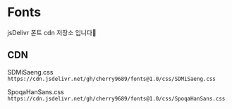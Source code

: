 # Fonts

jsDelivr 폰트 cdn 저장소 입니다🙂

## CDN

SDMiSaeng.css  
`https://cdn.jsdelivr.net/gh/cherry9689/fonts@1.0/css/SDMiSaeng.css`

SpoqaHanSans.css  
`https://cdn.jsdelivr.net/gh/cherry9689/fonts@1.0/css/SpoqaHanSans.css`
